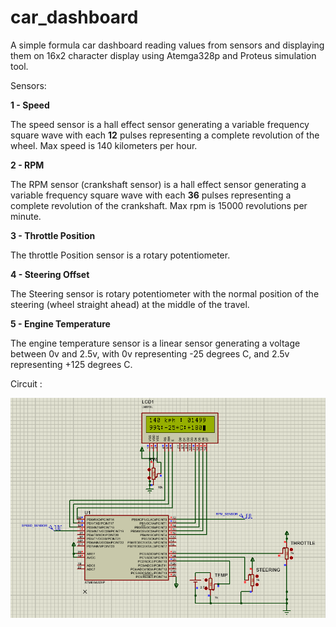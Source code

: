 # car_dashboard
A simple formula car dashboard reading values from sensors and displaying them on 16x2 character display 
using Atemga328p and Proteus simulation tool.


Sensors:

**1 - Speed**
    
The speed sensor is a hall effect sensor generating a variable frequency square wave with each **12** pulses representing a complete revolution
of the wheel. Max speed is 140 kilometers per hour.

**2 - RPM**

The RPM sensor (crankshaft sensor) is a hall effect sensor generating a variable frequency square wave with each **36** pulses representing
a complete revolution of the crankshaft. Max rpm is 15000 revolutions per minute.

**3 - Throttle Position**

The throttle Position sensor is a rotary potentiometer.

**4 - Steering Offset**

The Steering sensor is rotary potentiometer with the normal position of the steering (wheel straight ahead) at the middle of the travel.

**5 - Engine Temperature**
    
The engine temperature sensor is a linear sensor generating a voltage between 0v and 2.5v, with 0v representing -25 degrees C, and 2.5v 
representing +125 degrees C.



Circuit :

![alt text](https://github.com/AyaHamedd/car_dashboard/blob/master/dashboard.PNG?raw=true)




